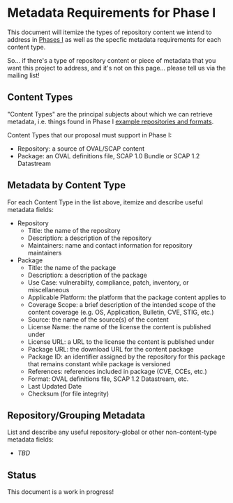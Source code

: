 # Metadata Requirements for Phase I

This document will itemize the types of repository content we intend to address
in [Phases I](https://github.com/OVAL-Community/Repo-Meta-WG) as well as the 
specfic metadata requirements for each content type.

So... if there's a type of repository content or piece of metadata that you want this 
project to address, and it's not on this page... please tell us via the mailing list!

## Content Types

"Content Types" are the principal subjects about which we can retrieve metadata, i.e. things found in Phase I 
[example repositories and formats](https://github.com/OVAL-Community/Repo-Meta-WG/blob/master/1.examples.md).

Content Types that our proposal must support in Phase I:

- Repository: a source of OVAL/SCAP content
- Package: an OVAL definitions file, SCAP 1.0 Bundle or SCAP 1.2 Datastream

## Metadata by Content Type

For each Content Type in the list above, itemize and describe useful metadata fields:

- Repository
  - Title: the name of the repository
  - Description: a description of the repository
  - Maintainers: name and contact information for repository maintainers
- Package
  - Title: the name of the package
  - Description: a description of the package
  - Use Case: vulnerabilty, compliance, patch, inventory, or miscellaneous
  - Applicable Platform: the platform that the package content applies to
  - Coverage Scope: a brief description of the intended scope of the content coverage (e.g. OS, Application, Bulletin, CVE, STIG, etc.)
  - Source: the name of the source(s) of the content
  - License Name: the name of the license the content is published under
  - License URL: a URL to the license the content is published under
  - Package URL: the download URL for the content package
  - Package ID: an identifier assigned by the repository for this package that remains constant while package is versioned
  - References: references included in package (CVE, CCEs, etc.)
  - Format: OVAL definitions file, SCAP 1.2 Datastream, etc.
  - Last Updated Date
  - Checksum (for file integrity)

## Repository/Grouping Metadata

List and describe any useful repository-global or other non-content-type metadata fields:

- _TBD_


## Status

This document is a work in progress!





